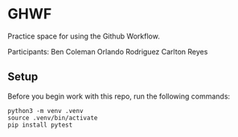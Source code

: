 
# GHWF

Practice space for using the Github Workflow.

Participants:
Ben Coleman
Orlando Rodriguez
Carlton Reyes

## Setup

Before you begin work with this repo, run the following commands:

```
python3 -m venv .venv
source .venv/bin/activate
pip install pytest
```
